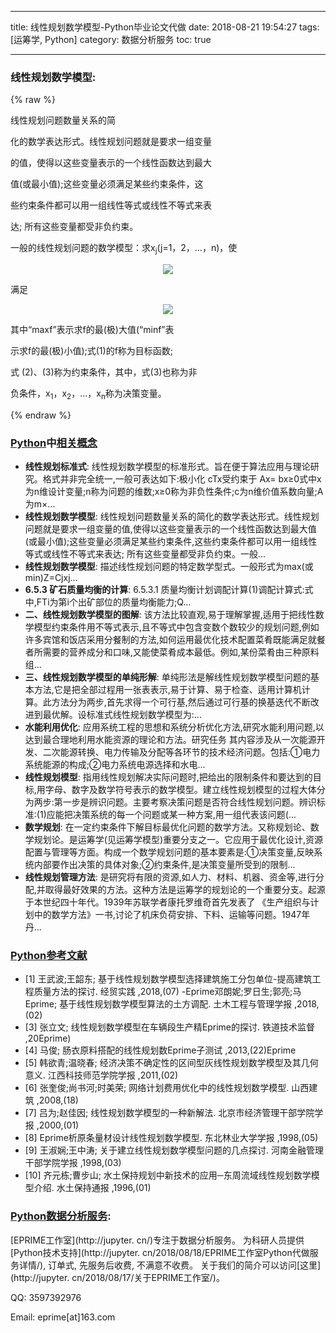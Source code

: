 
---
title: 线性规划数学模型-Python毕业论文代做
date: 2018-08-21 19:54:27
tags: [运筹学, Python]
category: 数据分析服务
toc: true

---



<span></span>
<!-- more -->



### 线性规划数学模型:

{% raw %}
<div class="p1">线性规划问题数量关系的简

化的数学表达形式。线性规划问题就是要求一组变量

的值，使得以这些变量表示的一个线性函数达到最大

值(或最小值);这些变量必须满足某些约束条件，这

些约束条件都可以用一组线性等式或线性不等式来表

达; 所有这些变量都受非负约束。

<p>一般的线性规划问题的数学模型：求x<sub>j</sub>(j=1，2，…，n)，使

</p><p align="center"><img align="absmiddle" src="/CRFDPIC/R200806043/R200806043.1326.1%5B18627222605d%5D.gif"></p>

满足<p align="center"><img align="absmiddle" src="/CRFDPIC/R200806043/R200806043.1326.3%5B0d63052e6092%5D.gif"></p>

其中“maxf”表示求f的最(极)大值(“minf”表

示求f的最(极)小值);式(1)的f称为目标函数;

式 (2)、(3)称为约束条件，其中，式(3)也称为非

负条件，x<sub>1</sub>，x<sub>2</sub>，…，x<sub>n</sub>称为决策变量。</div>
{% endraw %}



### [Python](/tags/Python/)中[相关概念](/categories/数据分析服务)

- **线性规划标准式**: 线性规划数学模型的标准形式。旨在便于算法应用与理论研究。格式并非完全统一,一般可表达如下:极小化 cTx受约束于 Ax= bx≥0式中x为n维设计变量;n称为问题的维数;x≥0称为非负性条件;c为n维价值系数向量;A为m×...
- **线性规划数学模型**: 线性规划问题数量关系的简化的数学表达形式。线性规划问题就是要求一组变量的值,使得以这些变量表示的一个线性函数达到最大值(或最小值);这些变量必须满足某些约束条件,这些约束条件都可以用一组线性等式或线性不等式来表达; 所有这些变量都受非负约束。一般...
- **线性规划数学模型**: 描述线性规划问题的特定数学型式。一般形式为max(或min)Z=Cjxj...
- **6.5.3 矿石质量均衡的计算**: 6.5.3.1 质量均衡计划调配计算(1)调配计算式:式中,FTi为第i个出矿部位的质量均衡能力;Q...
- **二、线性规划数学模型的图解**: 该方法比较直观,易于理解掌握,适用于把线性数学模型约束条件用不等式表示,且不等式中包含变数个数较少的规划问题,例如许多宾馆和饭店采用分餐制的方法,如何运用最优化技术配置菜肴既能满足就餐者所需要的营养成分和口味,又能使菜肴成本最低。例如,某份菜肴由三种原料组...
- **三、线性规划数学模型的单纯形解**: 单纯形法是解线性规划数学模型问题的基本方法,它是把全部过程用一张表表示,易于计算、易于检查、适用计算机计算。此方法分为两步,首先求得一个可行基,然后通过可行基的换基迭代不断改进到最优解。设标准式线性规划数学模型为:...
- **水能利用优化**: 应用系统工程的思想和系统分析优化方法,研究水能利用问题,以达到最合理地利用水能资源的理论和方法。研究任务 其内容涉及从一次能源开发、二次能源转换、电力传输及分配等各环节的技术经济问题。包括:①电力系统能源的构成;②电力系统电源选择和水电...
- **线性规划模型**: 指用线性规划解决实际问题时,把给出的限制条件和要达到的目标,用字母、数字及数学符号表示的数学模型。建立线性规划模型的过程大体分为两步:第一步是辨识问题。主要考察决策问题是否符合线性规划问题。辨识标准:(1)应能把决策系统的每一个问题或某一种方案,用一组代表该问题(...
- **数学规划**: 在一定约束条件下解目标最优化问题的数学方法。又称规划论、数学规划论。是运筹学(见运筹学模型)重要分支之一。它应用于最优化设计,资源配置与管理等方面。构成一个数学规划问题的基本要素是:①决策变量,反映系统内部要作出决策的具体对象;②约束条件,是决策变量所受到的限制...
- **线性规划管理方法**: 是研究将有限的资源,如人力、材料、机器、资金等,进行分配,并取得最好效果的方法。这种方法是运筹学的规划论的一个重要分支。起源于本世纪四十年代。1939年苏联学者康托罗维奇首先发表了 《生产组织与计划中的数学方法》一书,讨论了机床负荷安排、下料、运输等问题。1947年丹...


### [Python](/tags/Python/)[参考文献](/categories/数据分析服务/)

- [1]  王武波;王韶东; 基于线性规划数学模型选择建筑施工分包单位-提高建筑工程质量方法的探讨. 经贸实践 ,2018,(07)
-Eprime邓朗妮;罗日生;郭亮;马Eprime; 基于线性规划数学模型算法的土方调配. 土木工程与管理学报 ,2018,(02)
- [3]  张立文; 线性规划数学模型在车辆段生产精Eprime的探讨. 铁道技术监督 ,20Eprime)
- [4]  马俊; 肠衣原料搭配的线性规划数Eprime子测试 ,2013,(22)Eprime
- [5]  韩欲青;温晓春; 经济决策不确定性的区间型灰线性规划数学模型及其几何意义. 江西科技师范学院学报 ,2011,(02)
- [6]  张奎俊;尚书河;时美荣; 网络计划费用优化中的线性规划数学模型. 山西建筑 ,2008,(18)
- [7]  吕为;赵佳因; 线性规划数学模型的一种新解法. 北京市经济管理干部学院学报 ,2000,(01)
- [8]  Eprime析原条量材设计线性规划数学模型. 东北林业大学学报 ,1998,(05)
- [9]  王淑娴;王中涛; 关于建立线性规划数学模型问题的几点探讨. 河南金融管理干部学院学报 ,1998,(03)
- [10]  齐元栋;曹步山; 水土保持规划中新技术的应用─东周流域线性规划数学模型介绍. 水土保持通报 ,1996,(01)


### [Python](/tags/Python/)[数据分析服务](/categories/数据分析服务/):
[EPRIME工作室](http://jupyter. cn/)专注于数据分析服务。
为科研人员提供[Python技术支持](http://jupyter. cn/2018/08/18/EPRIME工作室Python代做服务详情/), 订单式, 先服务后收费, 不满意不收费。
关于我们的简介可以访问[这里](http://jupyter. cn/2018/08/17/关于EPRIME工作室/)。

QQ: 3597392976

Email: eprime[at]163.com


